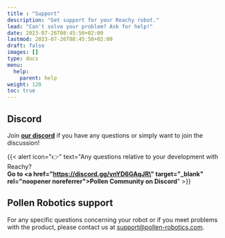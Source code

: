 ```yaml
---
title : "Support"
description: "Get support for your Reachy robot."
lead: "Can't solve your problem? Ask for help!"
date: 2023-07-26T08:45:50+02:00
lastmod: 2023-07-26T08:45:50+02:00
draft: false
images: []
type: docs
menu:
  help:
    parent: help
weight: 120
toc: true
---
```


## Discord

Join **[our discord](https://discord.gg/vnYD6GAqJR)** if you have any questions or simply want to join the discussion!

{{< alert icon="👉" text="Any questions relative to your development with Reachy?</br><b>Go to <a href=\"https://discord.gg/vnYD6GAqJR\" target=\"_blank\" rel=\"noopener noreferrer\">Pollen Community on Discord</a></b>" >}}


## Pollen Robotics support

For any specific questions concerning your robot or if you meet problems with the product, please contact us at [support@pollen-robotics.com](mailto:support@pollen-robotics.com).


